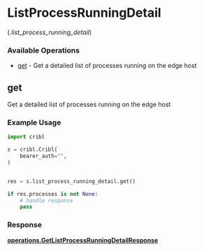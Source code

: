 # ListProcessRunningDetail
(*.list_process_running_detail*)

### Available Operations

* [get](#get) - Get a detailed list of processes running on the edge host

## get

Get a detailed list of processes running on the edge host

### Example Usage

```python
import cribl

s = cribl.Cribl(
    bearer_auth="",
)


res = s.list_process_running_detail.get()

if res.processes is not None:
    # handle response
    pass
```


### Response

**[operations.GetListProcessRunningDetailResponse](../../models/operations/getlistprocessrunningdetailresponse.md)**

